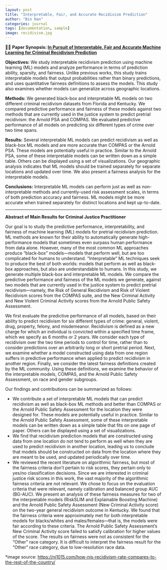 ```yaml
---
layout: post
title: "Interpretable, Fair, and Accurate Recidivism Prediction"
author: "Bin Han"
categories: journal
tags: [documentation, sample]
image: recidivism.jpg
---
```


📖📖 **Paper Synopsis: [In Pursuit of Interpretable, Fair and Accurate Machine Learning for Criminal Recidivism Prediction](https://link.springer.com/article/10.1007/s10940-022-09545-w)**

**Objectives:** We study interpretable recidivism prediction using machine learning (ML) models and analyze performance in terms of prediction ability, sparsity, and fairness. Unlike previous works, this study trains interpretable models that output probabilities rather than binary predictions, and uses quantitative fairness definitions to assess the models. This study also examines whether models can generalize across geographic locations.

**Methods:** We generated black-box and interpretable ML models on two different criminal recidivism datasets from Florida and Kentucky. We compared predictive performance and fairness of these models against two methods that are currently used in the justice system to predict pretrial recidivism: the Arnold PSA and COMPAS. We evaluated predictive performance of all models on predicting six different types of crime over two time spans.

**Results:** Several interpretable ML models can predict recidivism as well as black-box ML models and are more accurate than COMPAS or the Arnold PSA. These models are potentially useful in practice. Similar to the Arnold PSA, some of these interpretable models can be written down as a simple table. Others can be displayed using a set of visualizations. Our geographic analysis indicates that ML models should be trained separately for separate locations and updated over time. We also present a fairness analysis for the interpretable models.

**Conclusions:** Interpretable ML models can perform just as well as non-interpretable methods and currently-used risk assessment scales, in terms of both prediction accuracy and fairness. ML models might be more accurate when trained separately for distinct locations and kept up-to-date.

----------------------------------------------------------------------------------------
**Abstract of Main Results for Criminal Justice Practitioner**

Our goal is to study the predictive performance, interpretability, and fairness of machine learning (ML) models for pretrial recidivism prediction. ML methods are known for their ability to automatically generate high-performance models that sometimes even surpass human performance from data alone. However, many of the most common ML approaches produce “black-box” models—models that perform well, but are too complicated for humans to understand. “Interpretable” ML techniques seek to produce the best of both worlds: models that perform as well as black-box approaches, but also are understandable to humans. In this study, we generate multiple black-box and interpretable ML models. We compare the predictive performance and fairness of the ML models we generate, against two models that are currently used in the justice system to predict pretrial recidivism—namely, the Risk of General Recidivism and Risk of Violent Recidivism scores from the COMPAS suite, and the New Criminal Activity and New Violent Criminal Activity scores from the Arnold Public Safety Assessment.

We first evaluate the predictive performance of all models, based on their ability to predict recidivism for six different types of crime: general, violent, drug, property, felony, and misdemeanor. Recidivism is defined as a new charge for which an individual is convicted within a specified time frame, which we specify as 6 months or 2 years. We consider each type of recidivism over the two time periods to control for time, rather than to consider predictions over an arbitrarily long or short pretrial period. Next, we examine whether a model constructed using data from one region suffers in predictive performance when applied to predict recidivism in another region. Finally, we consider the latest fairness definitions created by the ML community. Using these definitions, we examine the behavior of the interpretable models, COMPAS, and the Arnold Public Safety Assessment, on race and gender subgroups.

Our findings and contributions can be summarized as follows:
- We contribute a set of interpretable ML models that can predict recidivism as well as black-box ML methods and better than COMPAS or the Arnold Public Safety Assessment for the location they were designed for. These models are potentially useful in practice. Similar to the Arnold Public Safety Assessment, some of these interpretable models can be written down as a simple table that fits on one page of paper. Others can be displayed using a set of visualizations.
- We find that recidivism prediction models that are constructed using data from one location do not tend to perform as well when they are used to predict recidivism in another location, leading us to conclude that models should be constructed on data from the location where they are meant to be used, and updated periodically over time.
- We reviewed the recent literature on algorithmic fairness, but most of the fairness criteria don’t pertain to risk scores, they pertain only to yes/no classification decisions. Since we are interested in criminal justice risk scores in this work, the vast majority of the algorithmic fairness criteria are not relevant. We chose to focus on the evaluation criteria that were relevant, namely calibration and balanced group AUC (BG-AUC). We present an analysis of these fairness measures for two of the interpretable models (RiskSLIM and Explainable Boosting Machine) and the Arnold Public Safety Assessment (New Criminal Activity score) on the two-year general recidivism outcome in Kentucky. We found that the fairness criteria were approximately met for both interpretable models for blacks/whites and males/females—that is, the models were fair according to these criteria. The Arnold Public Safety Assessment’s New Criminal Activity score failed to satisfy calibration for higher values of the score. The results on fairness were not as consistent for the “Other” race category. It is difficult to interpret the fairness result for the “Other” race category, due to low-resolution race data.

*image source: https://nj1015.com/how-njs-recidivism-rate-compares-to-the-rest-of-the-country/
